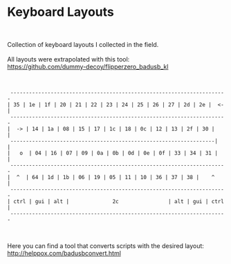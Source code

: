 <h1>Keyboard Layouts</h1>

</br>

Collection of keyboard layouts I collected in the field.</br></br>
All layouts were extrapolated with this tool:</br>
https://github.com/dummy-decoy/flipperzero_badusb_kl

</BR>

     ---------------------------------------------------------------------- 
    | 35 | 1e | 1f | 20 | 21 | 22 | 23 | 24 | 25 | 26 | 27 | 2d | 2e |  <- |
     ---------------------------------------------------------------------- 
    |  -> | 14 | 1a | 08 | 15 | 17 | 1c | 18 | 0c | 12 | 13 | 2f | 30 |    |
     ------------------------------------------------------------------|   |
    |   o  | 04 | 16 | 07 | 09 | 0a | 0b | 0d | 0e | 0f | 33 | 34 | 31 |   |
     ---------------------------------------------------------------------- 
    |  ^  | 64 | 1d | 1b | 06 | 19 | 05 | 11 | 10 | 36 | 37 | 38 |    ^    |
     ---------------------------------------------------------------------- 
    | ctrl | gui | alt |              2c                | alt | gui | ctrl |
     ---------------------------------------------------------------------- 
     
</BR>

Here you can find a tool that converts scripts with the desired layout: </BR>
http://helppox.com/badusbconvert.html

</BR>


